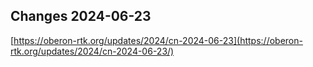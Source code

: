 ## Changes 2024-06-23

[https://oberon-rtk.org/updates/2024/cn-2024-06-23](https://oberon-rtk.org/updates/2024/cn-2024-06-23/)

